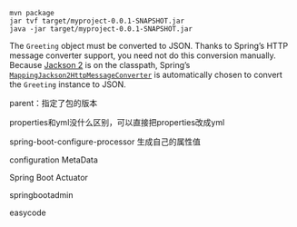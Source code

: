 ```
mvn package
jar tvf target/myproject-0.0.1-SNAPSHOT.jar
java -jar target/myproject-0.0.1-SNAPSHOT.jar
```

The `Greeting` object must be converted to JSON. Thanks to Spring’s HTTP message converter support, you need not do this conversion manually. Because [Jackson 2](https://wiki.fasterxml.com/JacksonHome) is on the classpath, Spring’s [`MappingJackson2HttpMessageConverter`](https://docs.spring.io/spring/docs/current/javadoc-api/org/springframework/http/converter/json/MappingJackson2HttpMessageConverter.html) is automatically chosen to convert the `Greeting` instance to JSON.

parent：指定了包的版本

properties和yml没什么区别，可以直接把properties改成yml

spring-boot-configure-processor 生成自己的属性值

configuration MetaData

Spring Boot Actuator

springbootadmin

 easycode


